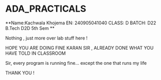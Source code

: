 # ADA_PRACTICALS
**Name:Kachwala Khojema
EN: 240905041040
CLASS: D  BATCH: D22
B.Tech D2D 5th Sem
**

Nothing , just more over lab stuff here !

HOPE YOU ARE DOING FINE KARAN SIR , ALREADY DONE WHAT YOU HAVE TOLD IN CLASSROOM


Sir, every program is running fine… except the one that runs my life


THANK YOU !
